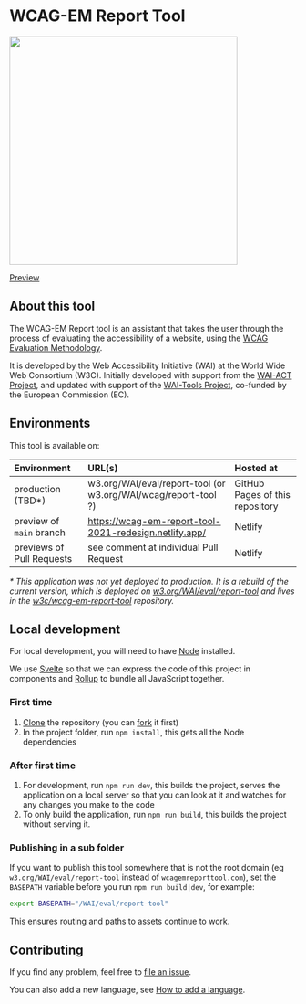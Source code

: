 # WCAG-EM Report Tool

<a href="https://wcag-em-report-tool-2021-redesign.netlify.app/"><img width="400"  alt="" src="https://user-images.githubusercontent.com/178782/114709430-d86bd700-9d2c-11eb-8508-c628ef6614d4.png"></a>

[Preview](https://wcag-em-report-tool-2021-redesign.netlify.app/) 

## About this tool

The WCAG-EM Report tool is an assistant that takes the user through the process of evaluating the accessibility of a website, using the [WCAG Evaluation Methodology](https://www.w3.org/TR/WCAG-EM/).

It is developed by the Web Accessibility Initiative (WAI) at the World Wide Web Consortium (W3C). Initially developed with support from the <a href="http://www.w3.org/WAI/ACT/">WAI-ACT Project</a>, and updated with support of the <a href="http://www.w3.org/WAI/Tools/">WAI-Tools Project</a>, co-funded by the European Commission (EC).

## Environments

This tool is available on: 

| Environment | URL(s) | Hosted at |
|:--|:--|:--|
| production (TBD*) | w3.org/WAI/eval/report-tool (or w3.org/WAI/wcag/report-tool ?)  | GitHub Pages of this repository |
| preview of `main` branch | https://wcag-em-report-tool-2021-redesign.netlify.app/ | Netlify |
| previews of Pull Requests |  see comment at individual Pull Request | Netlify |

_* This application was not yet deployed to production. It is a rebuild of the current version, which is deployed on [w3.org/WAI/eval/report-tool](https://w3.org/WAI/eval/report-tool) and lives in the [w3c/wcag-em-report-tool](https://github.com/w3c/wcag-em-report-tool/) repository._

## Local development

For local development, you will need to have [Node](https://nodejs.org/en/) installed. 

We use [Svelte](https://svelte.dev/) so that we can express the code of this project in components and [Rollup](https://www.rollupjs.org/guide/en/) to bundle all JavaScript together. 

### First time

1. [Clone](https://docs.github.com/en/github/creating-cloning-and-archiving-repositories/cloning-a-repository-from-github/cloning-a-repository) the repository (you can [fork](https://docs.github.com/en/get-started/quickstart/fork-a-repo) it first)
2. In the project folder, run `npm install`, this gets all the Node dependencies

### After first time

1. For development, run `npm run dev`, this builds the project, serves the application on a local server so that you can look at it and watches for any changes you make to the code
2. To only build the application, run `npm run build`, this builds the project without serving it.

### Publishing in a sub folder

If you want to publish this tool somewhere that is not the root domain (eg `w3.org/WAI/eval/report-tool` instead of `wcagemreporttool.com`), set the `BASEPATH` variable before you run `npm run build|dev`, for example:

```bash
export BASEPATH="/WAI/eval/report-tool"
``` 

This ensures routing and paths to assets continue to work.

## Contributing

If you find any problem, feel free to [file an issue](https://github.com/w3c/wai-wcag-em-report-tool/issues/new).

You can also add a new language, see [How to add a language](https://github.com/w3c/wai-wcag-em-report-tool/wiki/How-to-add-a-language).

